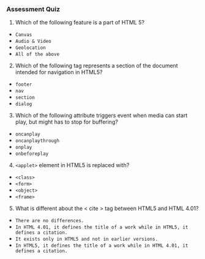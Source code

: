 
### Assessment Quiz

1. Which of the following feature is a part of HTML 5?

- `Canvas`
- `Audio & Video`
- `Geolocation`
- `All of the above` 

2. Which of the following tag represents a section of the document intended for navigation in HTML5?

- `footer`
- `nav` 
- `section`
- `dialog`

3. Which of the following attribute triggers event when media can start play, but might has to stop for buffering?

- `oncanplay` 
- `oncanplaythrough`
- `onplay` 
- `onbeforeplay`

4. `<applet>` element in HTML5 is replaced with?

- `<class>` 
- `<form>`
- `<object>` 
- `<frame>`

5. What is different about the < cite > tag between HTML5 and HTML 4.01?

- `There are no differences.`
- `In HTML 4.01, it defines the title of a work while in HTML5, it defines a citation.`
- `It exists only in HTML5 and not in earlier versions.` 
- `In HTML5, it defines the title of a work while in HTML 4.01, it defines a citation.` 

